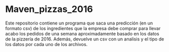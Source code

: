 # Maven_pizzas_2016
Este repositorio contiene un programa que saca una predicción (en un formato csv) de los ingredientes que la empresa debe comprar para llevar acabo los pedidos de una semana aproximadamente basado en los datos de la pizzería de 2016. Además, devuelve un csv con un analisis y el tipo de los datos por cada uno de los archivos.
